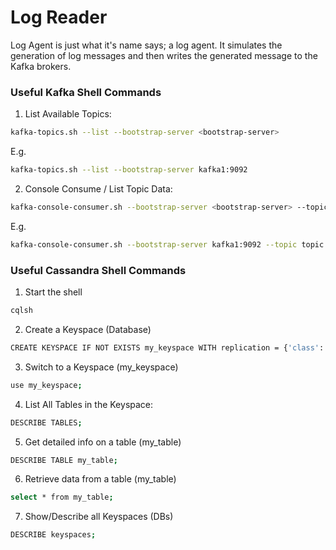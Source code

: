 # Log Reader
Log Agent is just what it's name says; a log agent. It simulates the generation of log messages and then writes the
generated message to the Kafka brokers.

### Useful Kafka Shell Commands

1. List Available Topics:
```bash
kafka-topics.sh --list --bootstrap-server <bootstrap-server>
```
E.g.
```bash
kafka-topics.sh --list --bootstrap-server kafka1:9092
```

2. Console Consume / List Topic Data:
```bash
kafka-console-consumer.sh --bootstrap-server <bootstrap-server> --topic my-topic --from-beginning
```
E.g.
```bash
kafka-console-consumer.sh --bootstrap-server kafka1:9092 --topic topic --from-beginning
```

### Useful Cassandra Shell Commands
1. Start the shell
```bash
cqlsh
```

2. Create a Keyspace (Database)
```bash
CREATE KEYSPACE IF NOT EXISTS my_keyspace WITH replication = {'class': 'SimpleStrategy', 'replication_factor': '3'}  AND durable_writes = true;
```

3. Switch to a Keyspace (my_keyspace)
```bash
use my_keyspace;
```

4. List All Tables in the Keyspace:
```bash
DESCRIBE TABLES;
```

5. Get detailed info on a table (my_table)
```bash
DESCRIBE TABLE my_table;
```

6. Retrieve data from a table (my_table)
```bash
select * from my_table;
```

7. Show/Describe all Keyspaces (DBs)
```bash
DESCRIBE keyspaces;
```